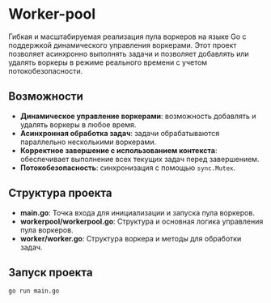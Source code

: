 # Worker-pool

Гибкая и масштабируемая реализация пула воркеров на языке Go с поддержкой динамического управления воркерами. Этот проект позволяет асинхронно выполнять задачи и позволяет добавлять или удалять воркеры в режиме реального времени с учетом потокобезопасности.

## Возможности

- **Динамическое управление воркерами**: возможность добавлять и удалять воркеры в любое время.
- **Асинхронная обработка задач**: задачи обрабатываются параллельно несколькими воркерами.
- **Корректное завершение с использованием контекста**: обеспечивает выполнение всех текущих задач перед завершением.
- **Потокобезопасность**: синхронизация с помощью `sync.Mutex`.
  
## Структура проекта

- **main.go**: Точка входа для инициализации и запуска пула воркеров.
- **workerpool/workerpool.go**: Структура и основная логика управления пула воркеров.
- **worker/worker.go**: Структура воркера и методы для обработки задач.

## Запуск проекта

```
go run main.go
```
